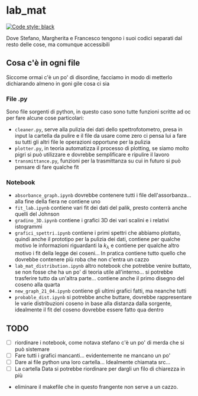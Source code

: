 # lab_mat

[![Code style: black](https://img.shields.io/badge/code%20style-black-000000.svg)](https://github.com/psf/black)

Dove Stefano, Margherita  e Francesco tengono i suoi codici separati dal resto delle cose, ma comunque accessibili

## Cosa c'è in ogni file

Siccome ormai c'è  un po' di disordine, facciamo in modo di metterlo dichiarando almeno in goni gile cosa ci sia

### File .py

Sono file sorgenti di python, in questo caso sono tutte funzioni scritte ad oc per fare alcune cose particolari:

- `cleaner.py`, serve alla pulizia dei dati dello spettrofotometro, presa in input la cartella da pulire e il file da usare come zero ci pensa lui a fare su tutti gli altri file le operazioni opportune per la pulizia
- `plotter.py`, in teoria automatizza il processo di plotting, se siamo molto pigri si può utilizzare e dovrebbe semplificare e ripulire il lavoro
- `transmittance.py`, funzioni per la trasmittanza su cui in futuro si può pensare di fare qualche fit

### Notebook

- `absorbance_graph.ipynb` dovrebbe contenere tutti i file dell'assorbanza... alla fine della fiera ne contiene uno
- `fit_lab.ipynb` contiene vari fit dei dati del palik, presto conterrà anche quelli del Johnson
- `gradino_3D.ipynb` contiene i grafici 3D dei vari scalini e i relativi istogrammi
- `grafici_spettri.ipynb` contiene i primi spettri che abbiamo plottato, quindi anche il prototipo per la pulizia dei dati, contiene per qualche motivo le informazioni riguardanti la $k_\lambda$ e contiene per qualche altro motivo i fit della legge dei coseni... In pratica contiene tutto quello che dovrebbe contenere più roba che non c'entra un cazzo
- `lab_mat_distribution.ipynb` altro notebook che potrebbe venire buttato, se non fosse che ha un po' di teoria utile all'interno... si potrebbe trasferire tutto da un'altra parte... contiene anche il primo disegno del coseno alla quarta
- `new_graph_21_04.ipynb` contiene gli ultimi grafici fatti, ma neanche tutti
- `probable_dist.ipynb` si potrebbe anche buttare, dovrebbe rappresentare le varie distribuzioni coseno in base alla distanza dalla sorgente, idealmente il fit del coseno dovrebbe essere fatto qua dentro

## TODO

- [ ] riordinare i notebook, come notava stefano c'è un po' di merda che si può sistemare
- [ ] Fare tutti i grafici mancanti... evidentemente ne mancano un po'
- [ ] Dare ai file python una loro cartella... Idealmente chiamata src...
- [ ] La cartella Data si potrebbe riordinare per dargli un filo di chiarezza in più
- eliminare il makefile che in questo frangente non serve a un cazzo.
